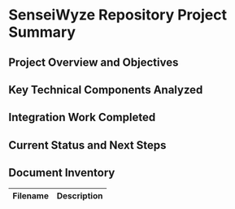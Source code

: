 # SenseiWyze Repository Project Summary

## Project Overview and Objectives

## Key Technical Components Analyzed

## Integration Work Completed

## Current Status and Next Steps

## Document Inventory
| Filename | Description |
|----------|-------------|
